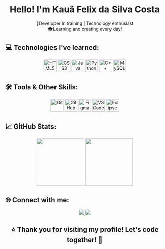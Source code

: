 <h1 align="center">Hello! I'm Kauã Felix da Silva Costa</h1>

<p align="center">
  🚀Developer in training | Technology enthusiast <br>
  🎓Learning and creating every day!
</p>


  <h2 align = "left"> 💻 Technologies I've learned: </h2>

<p align="center">
  <img src="https://cdn.jsdelivr.net/gh/devicons/devicon/icons/html5/html5-original.svg" alt="HTML5" width="40" height="40"/>
  <img src="https://cdn.jsdelivr.net/gh/devicons/devicon/icons/css3/css3-original.svg" alt="CSS3" width="40" height="40"/>
  <img src="https://cdn.jsdelivr.net/gh/devicons/devicon/icons/java/java-original.svg" alt="Java" width="40" height="40"/>
  <img src="https://cdn.jsdelivr.net/gh/devicons/devicon/icons/python/python-original.svg" alt="Python" width="40" height="40"/>
  <img src="https://cdn.jsdelivr.net/gh/devicons/devicon/icons/cplusplus/cplusplus-original.svg" alt="C++" width="40" height="40"/>
  <img src="https://cdn.jsdelivr.net/gh/devicons/devicon/icons/mysql/mysql-original.svg" alt="MySQL" width="40" height="40"/>
</p>


 <h2 align = "left"> 🛠️ Tools & Other Skills: </h2>

<p align="center">
  <img src="https://cdn.jsdelivr.net/gh/devicons/devicon/icons/git/git-original.svg" alt="Git" width="40" height="40"/>
  <img src="https://cdn.jsdelivr.net/gh/devicons/devicon/icons/github/github-original.svg" alt="GitHub" width="40" height="40"/>
  <img src="https://cdn.jsdelivr.net/gh/devicons/devicon/icons/figma/figma-original.svg" alt="Figma" width="40" height="40"/>
  <img src="https://cdn.jsdelivr.net/gh/devicons/devicon/icons/vscode/vscode-original.svg" alt="VS Code" width="40" height="40"/>
  <img src="https://cdn.jsdelivr.net/gh/devicons/devicon/icons/eclipse/eclipse-original.svg" alt="Eclipse" width="40" height="40"/>
</p>




<h2 align= "left"> 📈 GitHub Stats: </h2>

<p align="center">
  <img height="150em" src="https://github-readme-stats.vercel.app/api?username=kauaafeelix&show_icons=true&theme=radical&count_private=true"/>
  <img height="150em" src="https://github-readme-stats.vercel.app/api/top-langs/?username=kauaafeelix&layout=compact&theme=radical"/>
</p>



<h2 align = "left"> 🌐 Connect with me: </h2>

<p align="center">
  <a href="https://www.linkedin.com/in/seuusuario/" target="_blank">
    <img src="https://img.shields.io/badge/-LinkedIn-blue?style=for-the-badge&logo=linkedin&logoColor=white"/>
  </a>
  <a href="mailto:kfelixcosta11@gmail.com">
    <img src="https://img.shields.io/badge/-Gmail-D14836?style=for-the-badge&logo=gmail&logoColor=white"/>
  </a>
</p>


  <h2 align = "center" >⭐ Thank you for visiting my profile! Let's code together! 🚀</h2>
